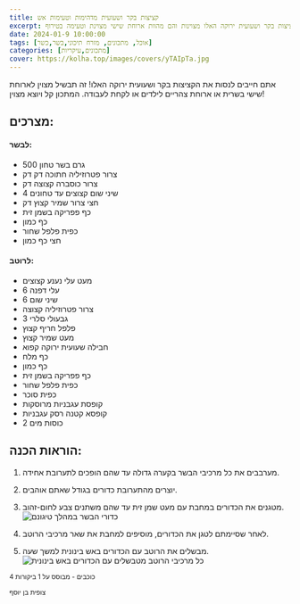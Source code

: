 ```yaml
---
title: קציצות בקר ושעועית מדהימות וטעימות אש
excerpt: הקציצות בקר ושעועית ירוקה האלו מצוינות והם מהוות ארוחת שישי מצוינת וטעימה בטירוף!
date: 2024-01-9 10:00:00
tags: [אוכל, מתכונים, מזרח תיכוני,בשר,כשר]
categories: [מתכונים,עיקריות]
cover: https://kolha.top/images/covers/yTAIpTa.jpg
---
```

אתם חייבים לנסות את הקציצות בקר ושעועית ירוקה האלו! זה תבשיל מצוין לארוחת שישי בשרית או ארוחת צהריים לילדים או לקחת לעבודה. המתכון קל ויוצא מצוין!
## מצרכים:


#### לבשר:
- 500 גרם בשר טחון
- צרור פטרוזיליה חתוכה דק דק
- צרור כוסברה קצוצה דק
- 4 שיני שום קצוצים עד טחונים
- חצי צרור שמיר קצוץ דק
- כף פפריקה בשמן זית
- כף כמון
- כפית פלפל שחור
- חצי כף כמון

#### לרוטב:
- מעט עלי נענע קצוצים
- 6 עלי דפנה
- 6 שיני שום
- צרור פטרוזיליה קצוצה
- 3 גבעולי סלרי
- פלפל חריף קצוץ
- מעט שמיר קצוץ
- חבילה שעועית ירוקה קפוא
- כף מלח
- כף כמון
- כף פפריקה בשמן זית
- כפית פלפל שחור
- כפית סוכר
- קופסת עגבניות מרוסקות
- קופסא קטנה רסק עגבניות
- 2 כוסות מים




## הוראות הכנה:

1. מערבבים את כל מרכיבי הבשר בקערה גדולה עד שהם הופכים לתערובת אחידה.
2. יוצרים מהתערובת כדורים בגודל שאתם אוהבים.
3. מטגנים את הכדורים במחבת עם מעט שמן זית עד שהם משתנים צבע לחום-זהוב.
![כדורי הבשר במהלך טיגונם](https://kolha.top/images/V31LnGG/meatballs-while-getting-cooked.jpg)
4. לאחר שסיימתם לטגן את הכדורים, מוסיפים למחבת את שאר מרכיבי הרוטב.

5. מבשלים את הרוטב עם הכדורים באש בינונית למשך שעה.
![כל מרכיבי הרוטב מטבשלים עם הכדורים באש בינונית](https://kolha.top/images/Yt2qzzP/meatballs-cooking-with-all-the-juice.jpg)


<small><div property="aggregateRating"  typeof="AggregateRating">  <span  property="ratingValue">4</span> כוכבים -   מבוסס על <span  property="reviewCount">1</span> ביקורות  </div></small>

<small>צופית בן יוסף</small>
